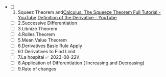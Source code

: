 - [ ] 1. Squeez Theorem and[Calculus: The Squeeze Theorem Full Tutorial - YouTube](https://www.youtube.com/watch?v=uh6OO1738ts&ab_channel=TheMathSorcerer) [Definition of the Derivative - YouTube](https://www.youtube.com/watch?v=-aTLjoDT1GQ&ab_channel=TheOrganicChemistryTutor)
	- [ ] 2.Successive Differentiation
	- [ ] 3.Libnize Theorem
	- [ ] 4.Rolles Theorem
	- [ ] 5.Mean Value Theorem
	- [ ] 6.Derivatives Basic Rule Apply
	- [ ] 6.1 Derivatives to Find Limit
	- [ ] 7.La hospital ✅ 2023-08-22\\\
	- [ ] 8.Application of Differentiation  ( Increasing and Decreasing) 
	- [ ] 9.Rate of changes